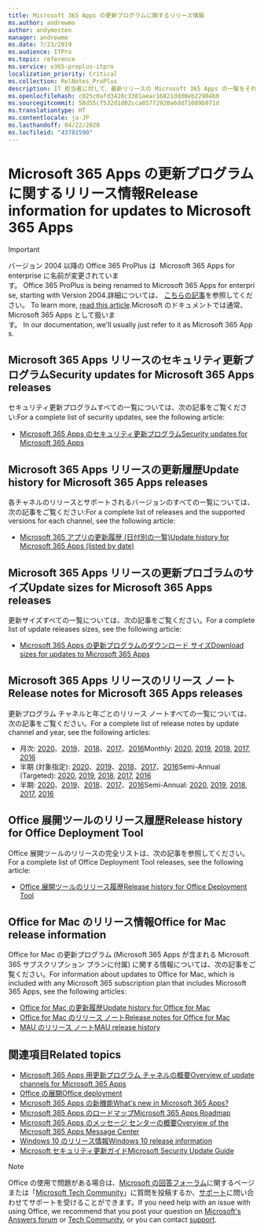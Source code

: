 ```yaml
---
title: Microsoft 365 Apps の更新プログラムに関するリリース情報
ms.author: andrewmo
author: andymosten
manager: andrewmo
ms.date: 7/23/2019
ms.audience: ITPro
ms.topic: reference
ms.service: o365-proplus-itpro
localization_priority: Critical
ms.collection: RelNotes_ProPlus
description: IT 担当者に対して、最新リリースの Microsoft 365 Apps の一覧をそれぞれの更新プログラム チャネルごとに、リリース ノートへのリンクと更新履歴を含めて提供します
ms.openlocfilehash: c025c0afd3428c3381aeac16821ddd0eb22904b0
ms.sourcegitcommit: 58d55cf532d1d02cca85772920a6dd71089b071d
ms.translationtype: HT
ms.contentlocale: ja-JP
ms.lasthandoff: 04/22/2020
ms.locfileid: "43781590"
---
```

# <a name="release-information-for-updates-to-microsoft-365-apps"></a><span data-ttu-id="f7c3f-103">Microsoft 365 Apps の更新プログラムに関するリリース情報</span><span class="sxs-lookup"><span data-stu-id="f7c3f-103">Release information for updates to Microsoft 365 Apps</span></span>


> [!IMPORTANT]
><span data-ttu-id="f7c3f-104">バージョン 2004 以降の Office 365 ProPlus は  Microsoft 365 Apps for enterprise に名前が変更されています。</span><span class="sxs-lookup"><span data-stu-id="f7c3f-104"> Office 365 ProPlus is being renamed to Microsoft 365 Apps for enterprise, starting with Version 2004.</span></span><span data-ttu-id="f7c3f-105">詳細については、 [こちらの記事](https://go.microsoft.com/fwlink/p/?linkid=2123420)を参照してください。</span><span class="sxs-lookup"><span data-stu-id="f7c3f-105"> To learn more, [read this article](https://go.microsoft.com/fwlink/p/?linkid=2123420).</span></span><span data-ttu-id="f7c3f-106">Microsoft のドキュメントでは通常、Microsoft 365 Apps として扱います。</span><span class="sxs-lookup"><span data-stu-id="f7c3f-106"> In our documentation, we'll usually just refer to it as Microsoft 365 Apps.</span></span>


## <a name="security-updates-for-microsoft-365-apps-releases"></a><span data-ttu-id="f7c3f-107">Microsoft 365 Apps リリースのセキュリティ更新プログラム</span><span class="sxs-lookup"><span data-stu-id="f7c3f-107">Security updates for Microsoft 365 Apps releases</span></span>

<span data-ttu-id="f7c3f-108">セキュリティ更新プログラムすべての一覧については、次の記事をご覧ください:</span><span class="sxs-lookup"><span data-stu-id="f7c3f-108">For a complete list of security updates, see the following article:</span></span>
 - [<span data-ttu-id="f7c3f-109">Microsoft 365 Apps のセキュリティ更新プログラム</span><span class="sxs-lookup"><span data-stu-id="f7c3f-109">Security updates for Microsoft 365 Apps</span></span>](office365-proplus-security-updates.md)


## <a name="update-history-for-microsoft-365-apps-releases"></a><span data-ttu-id="f7c3f-110">Microsoft 365 Apps リリースの更新履歴</span><span class="sxs-lookup"><span data-stu-id="f7c3f-110">Update history for Microsoft 365 Apps releases</span></span>

<span data-ttu-id="f7c3f-111">各チャネルのリリースとサポートされるバージョンのすべての一覧については、次の記事をご覧ください:</span><span class="sxs-lookup"><span data-stu-id="f7c3f-111">For a complete list of releases and the supported versions for each channel, see the following article:</span></span>
 - [<span data-ttu-id="f7c3f-112">Microsoft 365 アプリの更新履歴 (日付別の一覧)</span><span class="sxs-lookup"><span data-stu-id="f7c3f-112">Update history for Microsoft 365 Apps (listed by date)</span></span>](update-history-office365-proplus-by-date.md)


 ## <a name="update-sizes-for-microsoft-365-apps-releases"></a><span data-ttu-id="f7c3f-113">Microsoft 365 Apps リリースの更新プロゴラムのサイズ</span><span class="sxs-lookup"><span data-stu-id="f7c3f-113">Update sizes for Microsoft 365 Apps releases</span></span>

<span data-ttu-id="f7c3f-114">更新サイズすべての一覧については、次の記事をご覧ください。</span><span class="sxs-lookup"><span data-stu-id="f7c3f-114">For a complete list of update releases sizes, see the following article:</span></span>
 - [<span data-ttu-id="f7c3f-115">Microsoft 365 Apps の更新プログラムのダウンロード サイズ</span><span class="sxs-lookup"><span data-stu-id="f7c3f-115">Download sizes for updates to Microsoft 365 Apps</span></span>](download-sizes-office365-proplus-updates.md)

## <a name="release-notes-for-microsoft-365-apps-releases"></a><span data-ttu-id="f7c3f-116">Microsoft 365 Apps リリースのリリース ノート</span><span class="sxs-lookup"><span data-stu-id="f7c3f-116">Release notes for Microsoft 365 Apps releases</span></span>

<span data-ttu-id="f7c3f-117">更新プログラム チャネルと年ごとのリリース ノートすべての一覧については、次の記事をご覧ください。</span><span class="sxs-lookup"><span data-stu-id="f7c3f-117">For a complete list of release notes by update channel and year, see the following articles:</span></span>
 - <span data-ttu-id="f7c3f-118">月次: [2020](monthly-channel-2020.md)、[2019](monthly-channel-2019.md)、[2018](monthly-channel-2018.md)、[2017](monthly-channel-2017.md)、[2016](monthly-channel-2016.md)</span><span class="sxs-lookup"><span data-stu-id="f7c3f-118">Monthly: [2020](monthly-channel-2020.md), [2019](monthly-channel-2019.md), [2018](monthly-channel-2018.md), [2017](monthly-channel-2017.md), [2016](monthly-channel-2016.md)</span></span>
 - <span data-ttu-id="f7c3f-119">半期 (対象指定): [2020](semi-annual-channel-targeted-2020.md)、[2019](semi-annual-channel-targeted-2019.md)、[2018](semi-annual-channel-targeted-2018.md)、[2017](semi-annual-channel-targeted-2017.md)、[2016](semi-annual-channel-targeted-2016.md)</span><span class="sxs-lookup"><span data-stu-id="f7c3f-119">Semi-Annual (Targeted): [2020](semi-annual-channel-targeted-2020.md), [2019](semi-annual-channel-targeted-2019.md), [2018](semi-annual-channel-targeted-2018.md), [2017](semi-annual-channel-targeted-2017.md), [2016](semi-annual-channel-targeted-2016.md)</span></span>
 - <span data-ttu-id="f7c3f-120">半期: [2020](semi-annual-channel-2020.md)、[2019](semi-annual-channel-2019.md)、[2018](semi-annual-channel-2018.md)、[2017](semi-annual-channel-2017.md)、[2016](semi-annual-channel-2016.md)</span><span class="sxs-lookup"><span data-stu-id="f7c3f-120">Semi-Annual: [2020](semi-annual-channel-2020.md), [2019](semi-annual-channel-2019.md), [2018](semi-annual-channel-2018.md), [2017](semi-annual-channel-2017.md), [2016](semi-annual-channel-2016.md)</span></span>

 ## <a name="release-history-for-office-deployment-tool"></a><span data-ttu-id="f7c3f-121">Office 展開ツールのリリース履歴</span><span class="sxs-lookup"><span data-stu-id="f7c3f-121">Release history for Office Deployment Tool</span></span>
 <span data-ttu-id="f7c3f-122">Office 展開ツールのリリースの完全リストは、次の記事を参照してください。</span><span class="sxs-lookup"><span data-stu-id="f7c3f-122">For a complete list of Office Deployment Tool releases, see the following article:</span></span>
 - [<span data-ttu-id="f7c3f-123">Office 展開ツールのリリース履歴</span><span class="sxs-lookup"><span data-stu-id="f7c3f-123">Release history for Office Deployment Tool</span></span>](ODT-release-history.md)

## <a name="office-for-mac-release-information"></a><span data-ttu-id="f7c3f-124">Office for Mac のリリース情報</span><span class="sxs-lookup"><span data-stu-id="f7c3f-124">Office for Mac release information</span></span>

<span data-ttu-id="f7c3f-125">Office for Mac の更新プログラム (Microsoft 365 Apps が含まれる Microsoft 365 サブスクリプション プランに付属) に関する情報については、次の記事をご覧ください。</span><span class="sxs-lookup"><span data-stu-id="f7c3f-125">For information about updates to Office for Mac, which is included with any Microsoft 365 subscription plan that includes Microsoft 365 Apps, see the following articles:</span></span>
 - [<span data-ttu-id="f7c3f-126">Office for Mac の更新履歴</span><span class="sxs-lookup"><span data-stu-id="f7c3f-126">Update history for Office for Mac</span></span>](update-history-office-for-mac.md)
 - [<span data-ttu-id="f7c3f-127">Office for Mac のリリース ノート</span><span class="sxs-lookup"><span data-stu-id="f7c3f-127">Release notes for Office for Mac</span></span>](release-notes-office-for-mac.md)
 - [<span data-ttu-id="f7c3f-128">MAU のリリース ノート</span><span class="sxs-lookup"><span data-stu-id="f7c3f-128">MAU release history</span></span>](release-history-microsoft-autoupdate.md)


## <a name="related-topics"></a><span data-ttu-id="f7c3f-129">関連項目</span><span class="sxs-lookup"><span data-stu-id="f7c3f-129">Related topics</span></span>

- [<span data-ttu-id="f7c3f-130">Microsoft 365 Apps 用更新プログラム チャネルの概要</span><span class="sxs-lookup"><span data-stu-id="f7c3f-130">Overview of update channels for Microsoft 365 Apps</span></span>](https://docs.microsoft.com/deployoffice/overview-of-update-channels-for-office-365-proplus)
- [<span data-ttu-id="f7c3f-131">Office の展開</span><span class="sxs-lookup"><span data-stu-id="f7c3f-131">Office deployment</span></span>](https://docs.microsoft.com/deployoffice/)
- [<span data-ttu-id="f7c3f-132">Microsoft 365 Apps の新機能</span><span class="sxs-lookup"><span data-stu-id="f7c3f-132">What's new in Microsoft 365 Apps?</span></span>](https://support.office.com/article/95c8d81d-08ba-42c1-914f-bca4603e1426)
- [<span data-ttu-id="f7c3f-133">Microsoft 365 Apps のロードマップ</span><span class="sxs-lookup"><span data-stu-id="f7c3f-133">Microsoft 365 Apps Roadmap</span></span>](https://products.office.com/business/office-365-roadmap)
- [<span data-ttu-id="f7c3f-134">Microsoft 365 Apps のメッセージ センターの概要</span><span class="sxs-lookup"><span data-stu-id="f7c3f-134">Overview of the Microsoft 365 Apps Message Center</span></span>](https://support.office.com/article/38fb3333-bfcc-4340-a37b-deda509c2093)
- [<span data-ttu-id="f7c3f-135">Windows 10 のリリース情報</span><span class="sxs-lookup"><span data-stu-id="f7c3f-135">Windows 10 release information</span></span>](https://www.microsoft.com/itpro/windows-10/release-information)
- [<span data-ttu-id="f7c3f-136">Microsoft セキュリティ更新ガイド</span><span class="sxs-lookup"><span data-stu-id="f7c3f-136">Microsoft Security Update Guide</span></span>](https://portal.msrc.microsoft.com/)

> [!NOTE]
> <span data-ttu-id="f7c3f-137">Office の使用で問題がある場合は、[Microsoft の回答フォーラム](https://answers.microsoft.com/)に関するページまたは「[Microsoft Tech Community](https://techcommunity.microsoft.com/)」に質問を投稿するか、[サポート](https://support.microsoft.com/contactus)に問い合わせてサポートを受けることができます。</span><span class="sxs-lookup"><span data-stu-id="f7c3f-137">If you need help with an issue with using Office, we recommend that you post your question on [Microsoft's Answers forum](https://answers.microsoft.com/) or [Tech Community](https://techcommunity.microsoft.com/), or you can contact [support](https://support.microsoft.com/contactus).</span></span>
